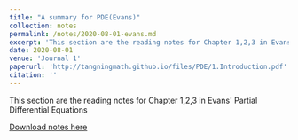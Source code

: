 ```yaml
---
title: "A summary for PDE(Evans)"
collection: notes
permalink: /notes/2020-08-01-evans.md
excerpt: 'This section are the reading notes for Chapter 1,2,3 in Evans' Partial Differential Equations'
date: 2020-08-01
venue: 'Journal 1'
paperurl: 'http://tangningmath.github.io/files/PDE/1.Introduction.pdf'
citation: ''
---
```


This section are the reading notes for Chapter 1,2,3 in Evans' Partial Differential Equations


[Download notes here](http://tangningmath.github.io/files/PDE/1.Introduction.pdf)

